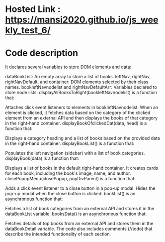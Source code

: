 # Hosted Link :  https://mansi2020.github.io/js_weekly_test_6/

# Code description
It declares several variables to store DOM elements and data:

dataBookList: An empty array to store a list of books.
leftNav, rightNav, rightNavDefault, and container: DOM elements selected by their class names.
bookleftNavnodelist and rightNavDefaultArr: Variables declared to store node lists.
displayAllBooksToRight(bookleftNavnodelist) is a function that:

Attaches click event listeners to elements in bookleftNavnodelist.
When an element is clicked, it fetches data based on the category of the clicked element from an external API and then displays the books of that category in the right-hand container.
displayBookOfclickedCat(data, head) is a function that:

Displays a category heading and a list of books based on the provided data in the right-hand container.
displayBookList() is a function that:

Populates the left navigation (sidebar) with a list of book categories.
displayBook(data) is a function that:

Displays a list of books in the default right-hand container.
It creates cards for each book, including the book's image, name, and author.
closePopupMenu(closePopup, popDivParent) is a function that:

Adds a click event listener to a close button in a pop-up modal.
Hides the pop-up modal when the close button is clicked.
bookList() is an asynchronous function that:

Fetches a list of book categories from an external API and stores it in the dataBookList variable.
booksData() is an asynchronous function that:

Fetches details of top books from an external API and stores them in the dataBookDetail variable.
The code also includes comments (//todo) that describe the intended functionality of each section.
